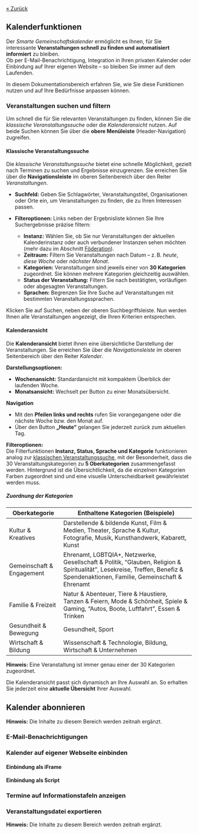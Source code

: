 [« Zurück](/get-started)

## Kalenderfunktionen

Der *Smarte Gemeinschaftskalender* ermöglicht es Ihnen, für Sie interessante **Veranstaltungen schnell zu finden und automatisiert informiert** zu bleiben.  
Ob per E-Mail-Benachrichtigung, Integration in Ihren privaten Kalender oder Einbindung auf Ihrer eigenen Website – so bleiben Sie immer auf dem Laufenden.

In diesem Dokumentationsbereich erfahren Sie, wie Sie diese Funktionen nutzen und auf Ihre Bedürfnisse anpassen können.

### Veranstaltungen suchen und filtern

Um schnell die für Sie relevanten Veranstaltungen zu finden, können Sie die *klassische Veranstaltungssuche* oder die *Kalenderansicht* nutzen. Auf beide Suchen können Sie über die **obere Menüleiste**  (Header-Navigation) zugreifen. 

#### Klassische Veranstaltungssuche

Die *klassische Veranstaltungssuche* bietet eine schnelle Möglichkeit, gezielt nach Terminen zu suchen und Ergebnisse einzugrenzen. Sie erreichen Sie über die **Navigationsleiste** im oberen Seitenbereich über den Reiter *Veranstaltungen*.  


- **Suchfeld:** Geben Sie Schlagwörter, Veranstaltungstitel, Organisationen oder Orte ein, um Veranstaltungen zu finden, die zu Ihren Interessen passen. 
 
- **Filteroptionen:** Links neben der Ergebnisliste können Sie Ihre Suchergebnisse präzise filtern:  
  - **Instanz:** Wählen Sie, ob Sie nur Veranstaltungen der aktuellen Kalenderinstanz oder auch verbundener Instanzen sehen möchten (mehr dazu im Abschnitt [Föderation](/Einführung/#föderation-einzelner-kalenderinstanzen)).  
  - **Zeitraum:** Filtern Sie Veranstaltungen nach Datum – z. B. *heute*, *diese Woche* oder *nächster Monat*.  
  - **Kategorien:** Veranstaltungen sind jeweils einer von **30 Kategorien** zugeordnet. Sie können mehrere Kategorien gleichzeitig auswählen.  
  - **Status der Veranstaltung:** Filtern Sie nach bestätigten, vorläufigen oder abgesagten Veranstaltungen.  
  - **Sprachen:** Begrenzen Sie Ihre Suche auf Veranstaltungen mit bestimmten Veranstaltungssprachen.  

Klicken Sie auf Suchen, neben der oberen Suchbegriffsleiste. Nun werden Ihnen alle Veranstaltungen angezeigt, die Ihren Kriterien entsprechen. 

#### Kalenderansicht

Die **Kalenderansicht** bietet Ihnen eine übersichtliche Darstellung der Veranstaltungen. Sie erreichen Sie über die *Navigationsleiste* im oberen Seitenbereich über den Reiter *Kalender*. 

**Darstellungsoptionen:**  
- **Wochenansicht:** Standardansicht mit kompaktem Überblick der laufenden Woche.  
- **Monatsansicht:** Wechselt per Button zu einer Monatsübersicht.

**Navigation**
- Mit den **Pfeilen links und rechts** rufen Sie vorangegangene oder die nächste Woche bzw. den Monat auf.
- Über den Button **„Heute“** gelangen Sie jederzeit zurück zum aktuellen Tag.  

**Filteroptionen:**  
Die Filterfunktionen **Instanz, Status, Sprache und Kategorie** funktionieren analog zur [klassischen Veranstaltungssuche](/DSG%20Funktionen/#Klassische-Veranstaltungssuche), mit der Besonderheit, dass die 30 Veranstaltungskategorien zu **5 Oberkategorien** zusammengefasst werden. Hintergrund ist die Übersichtlichkeit, da die einzelnen Kategorien Farben zugeordnet sind und eine visuelle Unterscheidbarkeit gewährleistet werden muss.  
  

##### Zuordnung der Kategorien

| Oberkategorie                | Enthaltene Kategorien (Beispiele)          |
|-----------------------------|--------------------------------------------|
| Kultur & Kreatives          | Darstellende & bildende Kunst, Film & Medien, Theater, Sprache & Kultur, Fotografie, Musik, Kunsthandwerk, Kabarett, Kunst    |
| Gemeinschaft & Engagement   | Ehrenamt, LGBTQIA+, Netzwerke, Gesellschaft & Politik, “Glauben, Religion & Spiritualität”, Lesekreise, Treffen, Benefiz & Spendenaktionen, Familie, Gemeinschaft & Ehrenamt|
| Familie & Freizeit          | Natur & Abenteuer, Tiere & Haustiere, Tanzen & Feiern, Mode & Schönheit, Spiele & Gaming, “Autos, Boote, Luftfahrt”, Essen & Trinken|
| Gesundheit & Bewegung       | Gesundheit, Sport|
| Wirtschaft & Bildung        | Wissenschaft & Technologie, Bildung, Wirtschaft & Unternehmen|

**Hinweis:** Eine Veranstaltung ist immer genau einer der 30 Kategorien zugeordnet.

Die Kalenderansicht passt sich dynamisch an Ihre Auswahl an. So erhalten Sie jederzeit eine **aktuelle Übersicht** Ihrer Auswahl.


## Kalender abonnieren

**Hinweis:** Die Inhalte zu diesem Bereich werden zeitnah ergänzt.

### E-Mail-Benachrichtigungen

### Kalender auf eigener Webseite einbinden 

#### Einbindung als iFrame

#### Einbindung als Script

### Termine auf Informationstafeln anzeigen


### Veranstaltungsdatei exportieren

**Hinweis:** Die Inhalte zu diesem Bereich werden zeitnah ergänzt.




